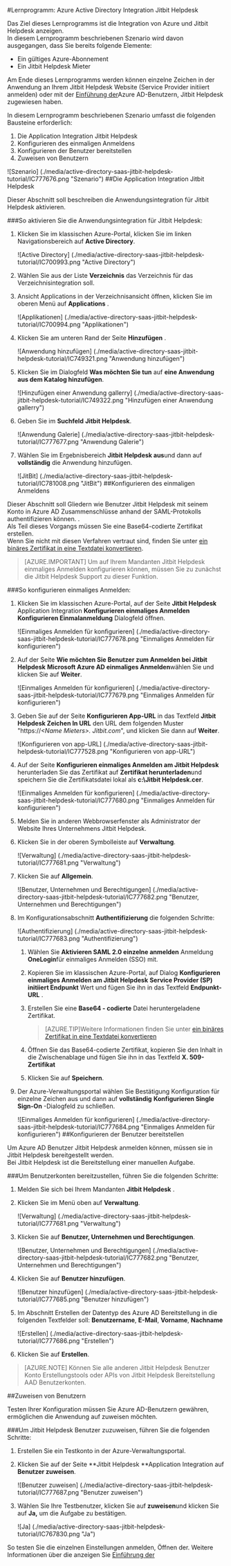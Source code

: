 <properties 
    pageTitle="Lernprogramm: Azure Active Directory Integration Jitbit Helpdesk | Microsoft Azure" 
    description="Erfahren Sie, wie mit Jitbit Helpdesk Azure Active Directory-auf automatisierte Bereitstellung und mehr!" 
    services="active-directory" 
    authors="jeevansd"  
    documentationCenter="na" 
    manager="femila"/>
<tags 
    ms.service="active-directory" 
    ms.devlang="na" 
    ms.topic="article" 
    ms.tgt_pltfrm="na" 
    ms.workload="identity" 
    ms.date="09/29/2016" 
    ms.author="jeedes" />

#<a name="tutorial-azure-active-directory-integration-with-jitbit-helpdesk"></a>Lernprogramm: Azure Active Directory Integration Jitbit Helpdesk
  
Das Ziel dieses Lernprogramms ist die Integration von Azure und Jitbit Helpdesk anzeigen.  
In diesem Lernprogramm beschriebenen Szenario wird davon ausgegangen, dass Sie bereits folgende Elemente:

-   Ein gültiges Azure-Abonnement
-   Ein Jitbit Helpdesk Mieter
  
Am Ende dieses Lernprogramms werden können einzelne Zeichen in der Anwendung an Ihrem Jitbit Helpdesk Website (Service Provider initiiert anmelden) oder mit der [Einführung der](active-directory-saas-access-panel-introduction.md)Azure AD-Benutzern, Jitbit Helpdesk zugewiesen haben.
  
In diesem Lernprogramm beschriebenen Szenario umfasst die folgenden Bausteine erforderlich:

1.  Die Application Integration Jitbit Helpdesk
2.  Konfigurieren des einmaligen Anmeldens
3.  Konfigurieren der Benutzer bereitstellen
4.  Zuweisen von Benutzern

![Szenario] (./media/active-directory-saas-jitbit-helpdesk-tutorial/IC777676.png "Szenario")
##<a name="enabling-the-application-integration-for-jitbit-helpdesk"></a>Die Application Integration Jitbit Helpdesk
  
Dieser Abschnitt soll beschreiben die Anwendungsintegration für Jitbit Helpdesk aktivieren.

###<a name="to-enable-the-application-integration-for-jitbit-helpdesk-perform-the-following-steps"></a>So aktivieren Sie die Anwendungsintegration für Jitbit Helpdesk:

1.  Klicken Sie im klassischen Azure-Portal, klicken Sie im linken Navigationsbereich auf **Active Directory**.

    ![Active Directory] (./media/active-directory-saas-jitbit-helpdesk-tutorial/IC700993.png "Active Directory")

2.  Wählen Sie aus der Liste **Verzeichnis** das Verzeichnis für das Verzeichnisintegration soll.

3.  Ansicht Applications in der Verzeichnisansicht öffnen, klicken Sie im oberen Menü auf **Applications** .

    ![Applikationen] (./media/active-directory-saas-jitbit-helpdesk-tutorial/IC700994.png "Applikationen")

4.  Klicken Sie am unteren Rand der Seite **Hinzufügen** .

    ![Anwendung hinzufügen] (./media/active-directory-saas-jitbit-helpdesk-tutorial/IC749321.png "Anwendung hinzufügen")

5.  Klicken Sie im Dialogfeld **Was möchten Sie tun** auf **eine Anwendung aus dem Katalog hinzufügen**.

    ![Hinzufügen einer Anwendung gallerry] (./media/active-directory-saas-jitbit-helpdesk-tutorial/IC749322.png "Hinzufügen einer Anwendung gallerry")

6.  Geben Sie im **Suchfeld** **Jitbit Helpdesk**.

    ![Anwendung Galerie] (./media/active-directory-saas-jitbit-helpdesk-tutorial/IC777677.png "Anwendung Galerie")

7.  Wählen Sie im Ergebnisbereich **Jitbit Helpdesk aus**und dann auf **vollständig** die Anwendung hinzufügen.

    ![JitBit] (./media/active-directory-saas-jitbit-helpdesk-tutorial/IC781008.png "JitBit")
##<a name="configuring-single-sign-on"></a>Konfigurieren des einmaligen Anmeldens
  
Dieser Abschnitt soll Gliedern wie Benutzer Jitbit Helpdesk mit seinem Konto in Azure AD Zusammenschlüsse anhand der SAML-Protokolls authentifizieren können. .  
Als Teil dieses Vorgangs müssen Sie eine Base64-codierte Zertifikat erstellen.  
Wenn Sie nicht mit diesen Verfahren vertraut sind, finden Sie unter [ein binäres Zertifikat in eine Textdatei konvertieren](http://youtu.be/PlgrzUZ-Y1o).

>[AZURE.IMPORTANT] Um auf Ihrem Mandanten Jitbit Helpdesk einmaliges Anmelden konfigurieren können, müssen Sie zu zunächst die Jitbit Helpdesk Support zu dieser Funktion.

###<a name="to-configure-single-sign-on-perform-the-following-steps"></a>So konfigurieren einmaliges Anmelden:

1.  Klicken Sie im klassischen Azure-Portal, auf der Seite **Jitbit Helpdesk** Application Integration **Konfigurieren einmaliges Anmelden** **Konfigurieren Einmalanmeldung** Dialogfeld öffnen.

    ![Einmaliges Anmelden für konfigurieren] (./media/active-directory-saas-jitbit-helpdesk-tutorial/IC777678.png "Einmaliges Anmelden für konfigurieren")

2.  Auf der Seite **Wie möchten Sie Benutzer zum Anmelden bei Jitbit Helpdesk** **Microsoft Azure AD einmaliges Anmelden**wählen Sie und klicken Sie auf **Weiter**.

    ![Einmaliges Anmelden für konfigurieren] (./media/active-directory-saas-jitbit-helpdesk-tutorial/IC777679.png "Einmaliges Anmelden für konfigurieren")

3.  Geben Sie auf der Seite **Konfigurieren App-URL** in das Textfeld **Jitbit Helpdesk Zeichen In URL** den URL dem folgenden Muster "https://*\<Name Mieters\>. Jitbit.com*", und klicken Sie dann auf **Weiter**.

    ![Konfigurieren von app-URL] (./media/active-directory-saas-jitbit-helpdesk-tutorial/IC777528.png "Konfigurieren von app-URL")

4.  Auf der Seite **Konfigurieren einmaliges Anmelden am Jitbit Helpdesk** herunterladen Sie das Zertifikat auf **Zertifikat herunterladen**und speichern Sie die Zertifikatsdatei lokal als **c:\\Jitbit Helpdesk.cer**.

    ![Einmaliges Anmelden für konfigurieren] (./media/active-directory-saas-jitbit-helpdesk-tutorial/IC777680.png "Einmaliges Anmelden für konfigurieren")

5.  Melden Sie in anderen Webbrowserfenster als Administrator der Website Ihres Unternehmens Jitbit Helpdesk.

6.  Klicken Sie in der oberen Symbolleiste auf **Verwaltung**.

    ![Verwaltung] (./media/active-directory-saas-jitbit-helpdesk-tutorial/IC777681.png "Verwaltung")

7.  Klicken Sie auf **Allgemein**.

    ![Benutzer, Unternehmen und Berechtigungen] (./media/active-directory-saas-jitbit-helpdesk-tutorial/IC777682.png "Benutzer, Unternehmen und Berechtigungen")

8.  Im Konfigurationsabschnitt **Authentifizierung** die folgenden Schritte:

    ![Authentifizierung] (./media/active-directory-saas-jitbit-helpdesk-tutorial/IC777683.png "Authentifizierung")

    1.  Wählen Sie **Aktivieren SAML 2.0 einzelne anmelden** Anmeldung **OneLogin**für einmaliges Anmelden (SSO) mit.
    2.  Kopieren Sie im klassischen Azure-Portal, auf Dialog **Konfigurieren einmaliges Anmelden am Jitbit Helpdesk** **Service Provider (SP) initiiert Endpunkt** Wert und fügen Sie ihn in das Textfeld **Endpunkt-URL** .
    3.  Erstellen Sie eine **Base64 - codierte** Datei heruntergeladene Zertifikat.
        
        >[AZURE.TIP]Weitere Informationen finden Sie unter [ein binäres Zertifikat in eine Textdatei konvertieren](http://youtu.be/PlgrzUZ-Y1o)

    4.  Öffnen Sie das Base64-codierte Zertifikat, kopieren Sie den Inhalt in die Zwischenablage und fügen Sie ihn in das Textfeld **X. 509-Zertifikat**
    5.  Klicken Sie auf **Speichern**.

9.  Der Azure-Verwaltungsportal wählen Sie Bestätigung Konfiguration für einzelne Zeichen aus und dann auf **vollständig** **Konfigurieren Single Sign-On** -Dialogfeld zu schließen.

    ![Einmaliges Anmelden für konfigurieren] (./media/active-directory-saas-jitbit-helpdesk-tutorial/IC777684.png "Einmaliges Anmelden für konfigurieren")
##<a name="configuring-user-provisioning"></a>Konfigurieren der Benutzer bereitstellen
  
Um Azure AD Benutzer Jitbit Helpdesk anmelden können, müssen sie in Jitbit Helpdesk bereitgestellt werden.  
Bei Jitbit Helpdesk ist die Bereitstellung einer manuellen Aufgabe.

###<a name="to-provision-a-user-accounts-perform-the-following-steps"></a>Um Benutzerkonten bereitzustellen, führen Sie die folgenden Schritte:

1.  Melden Sie sich bei Ihrem Mandanten **Jitbit Helpdesk** .

2.  Klicken Sie im Menü oben auf **Verwaltung**.

    ![Verwaltung] (./media/active-directory-saas-jitbit-helpdesk-tutorial/IC777681.png "Verwaltung")

3.  Klicken Sie auf **Benutzer, Unternehmen und Berechtigungen**.

    ![Benutzer, Unternehmen und Berechtigungen] (./media/active-directory-saas-jitbit-helpdesk-tutorial/IC777682.png "Benutzer, Unternehmen und Berechtigungen")

4.  Klicken Sie auf **Benutzer hinzufügen**.

    ![Benutzer hinzufügen] (./media/active-directory-saas-jitbit-helpdesk-tutorial/IC777685.png "Benutzer hinzufügen")

5.  Im Abschnitt Erstellen der Datentyp des Azure AD Bereitstellung in die folgenden Textfelder soll: **Benutzername**, **E-Mail**, **Vorname**, **Nachname**

    ![Erstellen] (./media/active-directory-saas-jitbit-helpdesk-tutorial/IC777686.png "Erstellen")

6.  Klicken Sie auf **Erstellen**.

>[AZURE.NOTE] Können Sie alle anderen Jitbit Helpdesk Benutzer Konto Erstellungstools oder APIs von Jitbit Helpdesk Bereitstellung AAD Benutzerkonten.

##<a name="assigning-users"></a>Zuweisen von Benutzern
  
Testen Ihrer Konfiguration müssen Sie Azure AD-Benutzern gewähren, ermöglichen die Anwendung auf zuweisen möchten.

###<a name="to-assign-users-to-jitbit-helpdesk-perform-the-following-steps"></a>Um Jitbit Helpdesk Benutzer zuzuweisen, führen Sie die folgenden Schritte:

1.  Erstellen Sie ein Testkonto in der Azure-Verwaltungsportal.

2.  Klicken Sie auf der Seite **Jitbit Helpdesk **Application Integration auf **Benutzer zuweisen**.

    ![Benutzer zuweisen] (./media/active-directory-saas-jitbit-helpdesk-tutorial/IC777687.png "Benutzer zuweisen")

3.  Wählen Sie Ihre Testbenutzer, klicken Sie auf **zuweisen**und klicken Sie auf **Ja,** um die Aufgabe zu bestätigen.

    ![Ja] (./media/active-directory-saas-jitbit-helpdesk-tutorial/IC767830.png "Ja")
  
So testen Sie die einzelnen Einstellungen anmelden, Öffnen der. Weitere Informationen über die anzeigen Sie [Einführung der](active-directory-saas-access-panel-introduction.md)